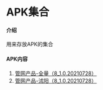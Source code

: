 # APK集合

#### 介绍
用来存放APK的集合


#### APK内容

1.  [管网产品-全量（8_1.0.20210728）](https://gitee.com/houlian/apk-set/raw/master/GwFrame_all.apk)
2.  [管网产品-沭阳（8_1.0.20210728）](https://gitee.com/houlian/apk-set/raw/master/GwFrame_shuyang.apk)

